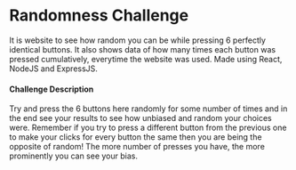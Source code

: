 # Randomness Challenge

It is website to see how random you can be while pressing 6 perfectly identical buttons. It also shows data of how many times each button was pressed cumulatively, everytime the website was used. Made using React, NodeJS and ExpressJS.


#### Challenge Description
Try and press the 6 buttons here randomly for some number of times and in the end see your results to see how unbiased and random your choices were. Remember if you try to press a different button from the previous one to make your clicks for every button the same then you are being the opposite of random! The more number of presses you have, the more prominently you can see your bias.